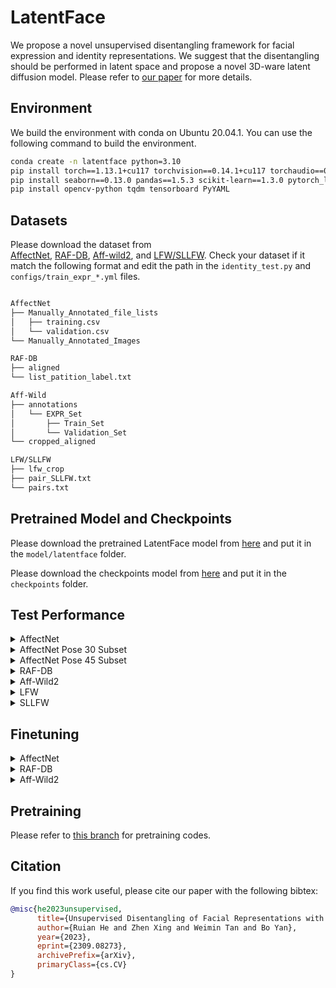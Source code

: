 # LatentFace

We propose a novel unsupervised disentangling framework for facial expression and identity representations. We suggest that the disentangling should be performed in latent space and propose a novel 3D-ware latent diffusion model. Please refer to [our paper](https://arxiv.org/abs/2309.08273) for more details.

## Environment

We build the environment with conda on Ubuntu 20.04.1. You can use the following command to build the environment.

```bash
conda create -n latentface python=3.10
pip install torch==1.13.1+cu117 torchvision==0.14.1+cu117 torchaudio==0.13.1 --extra-index-url https://download.pytorch.org/whl/cu117
pip install seaborn==0.13.0 pandas==1.5.3 scikit-learn==1.3.0 pytorch_lightning==1.9.0 diffusers==0.14.0 scikit-image==0.20.0
pip install opencv-python tqdm tensorboard PyYAML
```

## Datasets

Please download the dataset from  
[AffectNet](http://mohammadmahoor.com/affectnet/), [RAF-DB](http://www.whdeng.cn/RAF/model1.html), [Aff-wild2](https://ibug.doc.ic.ac.uk/resources/iccv-2021-2nd-abaw/), and [LFW/SLLFW](http://www.whdeng.cn/SLLFW/). Check your dataset if it match the following format and edit the path in the `identity_test.py` and `configs/train_expr_*.yml` files.

```bash

AffectNet
├── Manually_Annotated_file_lists
│   ├── training.csv
│   └── validation.csv
└── Manually_Annotated_Images

RAF-DB
├── aligned
└── list_patition_label.txt

Aff-Wild
├── annotations
│   └── EXPR_Set
│       ├── Train_Set
│       └── Validation_Set
└── cropped_aligned

LFW/SLLFW
├── lfw_crop
├── pair_SLLFW.txt
└── pairs.txt
```

## Pretrained Model and Checkpoints

Please download the pretrained LatentFace model from [here](https://www.dropbox.com/scl/fi/5duiidexvrw00fx2ex2gp/latentface.7z?rlkey=n9ruy237at44z8ejhlnv398hx&dl=0) and put it in the `model/latentface` folder.

Please download the checkpoints model from [here](https://www.dropbox.com/scl/fo/zpn3h1yv20fg0yhgku7hp/h?rlkey=b676nkjr1ghl1jyb1gp1l7jb0&dl=0) and put it in the `checkpoints` folder.


## Test Performance


<details> <summary> AffectNet </summary>

```bash
python datasets/affectnet_pickle.py --downsample
python expr_test.py --checkpoint checkpoints/affectnet.ckpt --config configs/train_expr_affectnet.yml --gpus 1
```

</details>

<details> <summary> AffectNet Pose 30 Subset </summary>

```bash
python datasets/affectnet_pickle.py --select_path datasets/pose_30_affectnet_list.txt
python expr_test.py --checkpoint checkpoints/affectnet.ckpt --config configs/train_expr_affectnet.yml --gpus 1
```

</details>

<details> <summary> AffectNet Pose 45 Subset</summary>

```bash
python datasets/affectnet_pickle.py --select_path datasets/pose_45_affectnet_list.txt
python expr_test.py --checkpoint checkpoints/affectnet.ckpt --config configs/train_expr_affectnet.yml --gpus 1
```

</details>


<details> <summary> RAF-DB </summary>

```bash
python expr_test.py --checkpoint checkpoints/rafdb.ckpt --config configs/train_expr_rafdb.yml --gpus 1
```

</details>

<details> <summary> Aff-Wild2</summary>

```bash
python expr_test.py --checkpoint checkpoints/affwild.ckpt --config configs/train_expr_affwild.yml --gpus 1
```

</details>

<details> <summary> LFW</summary>

```bash
python identity_test.py --dataset LFW
```

</details>

<details> <summary> SLLFW</summary>

```bash
python identity_test.py --dataset SLLFW
```
</details>

## Finetuning

<details> <summary> AffectNet</summary>

```bash
python datasets/affectnet_pickle.py --downsample
python expr_test.py --train --config configs/train_expr_affectnet.yml --max_epochs 20 --gpus 1
```

</details>

<details> <summary> RAF-DB</summary>

```bash
python expr_test.py --train --config configs/train_expr_rafdb.yml --max_epochs 20 --gpus 1
```

</details>

<details> <summary> Aff-Wild2</summary>

```bash
python expr_test.py --train --config configs/train_expr_affwild.yml --max_epochs 20 --gpus 1
```

</details>

## Pretraining

Please refer to [this branch](https://github.com/ryanhe312/LatentFace/tree/pretrain) for pretraining codes.

## Citation

If you find this work useful, please cite our paper with the following bibtex:

```bibtex
@misc{he2023unsupervised,
      title={Unsupervised Disentangling of Facial Representations with 3D-aware Latent Diffusion Models}, 
      author={Ruian He and Zhen Xing and Weimin Tan and Bo Yan},
      year={2023},
      eprint={2309.08273},
      archivePrefix={arXiv},
      primaryClass={cs.CV}
}
```
